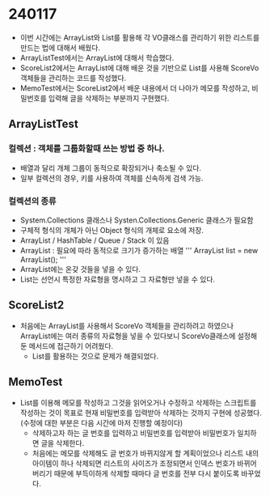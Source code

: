 # 240117
* 이번 시간에는 ArrayList와 List를 활용해 각 VO클래스를 관리하기 위한 리스트를 만드는 법에 대해서 배웠다.
* ArrayListTest에서는 ArrayList에 대해서 학습했다.
* ScoreList2에서는 ArrayList에 대해 배운 것을 기반으로 List<ScoreVo>를 사용해 ScoreVo 객체들을 관리하는 코드를 작성했다.
* MemoTest에서는 ScoreList2에서 배운 내용에서 더 나아가 메모를 작성하고, 비밀번호를 입력해 글을 삭제하는 부분까지 구현했다.

## ArrayListTest
### 컬렉션 : 객체를 그룹화할때 쓰는 방법 중 하나. 
* 배열과 달리 개체 그룹이 동적으로 확장되거나 축소될 수 있다.
* 일부 컬렉션의 경우, 키를 사용하여 객체를 신속하게 검색 가능.
### 컬렉션의 종류
* System.Collections 클래스나 Systen.Collections.Generic 클래스가 필요함
* 구체적 형식의 개체가 아닌 Object 형식의 개체로 요소에 저장.
* ArrayList / HashTable / Queue / Stack 이 있음
* ArrayList : 필요에 따라 동적으로 크기가 증가하는 배열
'''
ArrayList list = new ArrayList();
'''
* ArrayList에는 온갖 것들을 넣을 수 있다.
* List는 선언시 특정한 자료형을 명시하고 그 자료형만 넣을 수 있다.
## ScoreList2
* 처음에는 ArrayList를 사용해서 ScoreVo 객체들을 관리하려고 하였으나 ArrayList에는 여러 종류의 자료형을 넣을 수 있다보니 ScoreVo클래스에 설정해둔 메서드에 접근하기 어려웠다.
  * List<ScoreVo>를 활용하는 것으로 문제가 해결되었다.
## MemoTest
* List를 이용해 메모를 작성하고 그것을 읽어오거나 수정하고 삭제하는 스크립트를 작성하는 것이 목표로 현재 비밀번호를 입력받아 삭제하는 것까지 구현에 성공했다.(수정에 대한 부분은 다음 시간에 마저 진행할 예정이다)
  * 삭제하고자 하는 글 번호를 입력하고 비밀번호를 입력받아 비밀번호가 일치하면 글을 삭제한다.
  * 처음에는 메모를 삭제해도 글 번호가 바뀌지않게 할 계획이었으나 리스트 내의 아이템이 하나 삭제되면 리스트의 사이즈가 조정되면서 인덱스 번호가 바뀌어버리기 때문에 부득이하게 삭제할 때마다 글 번호를 전부 다시 붙이도록 바꾸었다.
